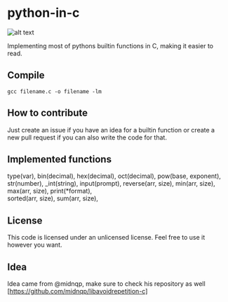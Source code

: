 # python-in-c

  ![alt text](https://github.com/koreaneggroll/CnPython/blob/main/CnPython.png?raw=true)

  Implementing most of pythons builtin functions in C, making it easier to read.

  ## Compile
  	gcc filename.c -o filename -lm

  ## How to contribute

   Just create an issue if you have an idea for a builtin function or create a new pull request if you can also write the code for that.

  ## Implemented functions
   type(var),
   bin(decimal),
   hex(decimal),
   oct(decimal),
   pow(base, exponent),
   str(number),
   _int(string),
   input(prompt),
   reverse(arr, size),
   min(arr, size),
   max(arr, size),
   print(*format),	
   sorted(arr, size),
   sum(arr, size),

  ## License

   This code is licensed under an unlicensed license. Feel free to use it however you want.


  ## Idea
   Idea came from @midnqp, make sure to check his repository as well [https://github.com/midnqp/libavoidrepetition-c]
